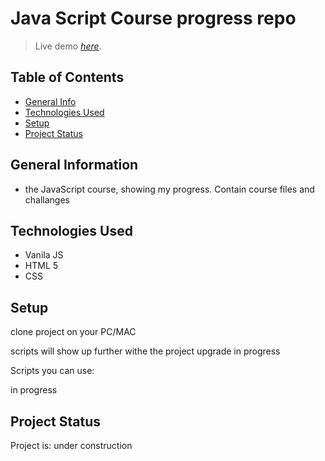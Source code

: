 # Java Script Course progress repo
> Live demo [_here_](#).

## Table of Contents
* [General Info](#general-information)
* [Technologies Used](#technologies-used)
* [Setup](#setup)
* [Project Status](#project-status)

## General Information
- the JavaScript course, showing my progress. Contain course files and challanges

## Technologies Used
- Vanila JS
- HTML 5
- CSS



## Setup

clone project on your PC/MAC

scripts will show up further withe the project upgrade
in progress

Scripts you can use:

in progress  


## Project Status
Project is: under construction
